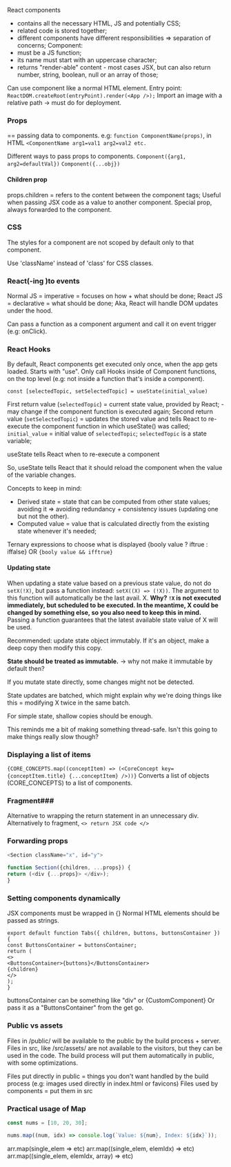 React components
- contains all the necessary HTML, JS and potentially CSS;
- related code is stored together;
- different components have different responsibilities => separation of concerns;
Component:
- must be a JS function;
- its name must start with an uppercase character;
- returns "render-able" content - most cases JSX, but can also return number, string, boolean, null or an array of those;

Can use component like a normal HTML element.
Entry point: `ReactDOM.createRoot(entryPoint).render(<App />);`
Import an image with a relative path -> must do for deployment.

### Props ###
== passing data to components.
e.g: `function ComponentName(props)`, in HTML `<ComponentName arg1=val1 arg2=val2 etc.`

Different ways to pass props to components.
`Component({arg1, arg2=defaultVal})`
`Component({...obj})`

#### Children prop ####
props.children = refers to the content between the component tags;
Useful when passing JSX code as a value to another component.
Special prop, always forwarded to the component.

### CSS  ###
The styles for a component are not scoped by default only to that component.

Use 'className' instead of 'class' for CSS classes.

### React(-ing )to events ###
Normal JS = imperative = focuses on how + what should be done;
React JS = declarative = what should be done;
Aka, React will handle DOM updates under the hood.

Can pass a function as a component argument and call it on event trigger (e.g: onClick).

### React Hooks ###
By default, React components get executed only once, when the app gets loaded.
Starts with "use".
Only call Hooks inside of Component functions, on the top level (e.g: not inside a function that's inside a component).

`const [selectedTopic, setSelectedTopic] = useState(initial_value)` 

First return value (`selectedTopic`) = current state value, provided by React; - may change if the component function is executed again;
Second return value (`setSelectedTopic`) = updates the stored value and tells React to re-execute the component function in which useState() was called;
`initial_value` = initial value of `selectedTopic`;
`selectedTopic` is a state variable;

useState tells React when to re-execute a component

So, useState tells React that it should reload the component when the value of the variable changes.

Concepts to keep in mind:
- Derived state = state that can be computed from other state values; avoiding it => avoiding redundancy + consistency issues (updating one but not the other).
- Computed value = value that is calculated directly from the existing state whenever it's needed;

Ternary expressions to choose what is displayed {booly value ? iftrue : iffalse}
OR `{booly value && ifftrue}`

#### Updating state 
When updating a state value based on a previous state value, do not do `setX(!X)`, but pass a function instead: `setX((X) => (!X))`.  The argument to this function will automatically be the last avail. X.
**Why? `!X` is not executed immediately, but scheduled to be executed. In the meantime, X could be changed by something else, so you also need to keep this in mind.**
Passing a function guarantees that the latest available state value of X will be used.

Recommended: update state object immutably. If it's an object, make a deep copy then modify this copy.

**State should be treated as immutable.** -> why not make it immutable by default then?

If you mutate state directly, some changes might not be detected.

State updates are batched, which might explain why we're doing things like this  = modifying X twice in the same batch.

For simple state, shallow copies should be enough.

This reminds me a bit of making something thread-safe.
Isn't this going to make things really slow though?

### Displaying a list of items ###
`{CORE_CONCEPTS.map((conceptItem) => (<CoreConcept key={conceptItem.title} {...conceptItem} />))}`
Converts a list of objects (CORE_CONCEPTS) to a list of components.

### Fragment###
Alternative to wrapping the return statement in an unnecessary div.
Alternatively to fragment, `<> return JSX code </>`

### Forwarding props ###
```javascript
<Section className="x", id="y">

function Section({children, ...props}) {
return (<div {...props}> </div>);
}
```

### Setting components dynamically ###
JSX components must be wrapped in {}
Normal HTML elements should be passed as strings.
```
export default function Tabs({ children, buttons, buttonsContainer }) {
const ButtonsContainer = buttonsContainer;
return (
<>
<ButtonsContainer>{buttons}</ButtonsContainer>
{children}
</>
);
}
```
buttonsContainer can be something like "div" or {CustomComponent}
Or pass it as a "ButtonsContainer" from the get go.

### Public vs assets ###
Files in /public/ will be available to the public by the build process + server.
Files in src, like /src/assets/ are not available to the visitors, but they can be used in the code. The build process will put them automatically in public, with some optimizations.

Files put directly in public = things you don't want handled by the build process (e.g: images used directly in index.html or favicons)
Files used by components = put them in src

### Practical usage of Map ###
```javascript
const nums = [10, 20, 30];

nums.map((num, idx) => console.log(`Value: ${num}, Index: ${idx}`));
```
arr.map(single_elem => etc)
arr.map((single_elem, elemIdx) => etc)
arr.map((single_elem, elemIdx, array) => etc)
